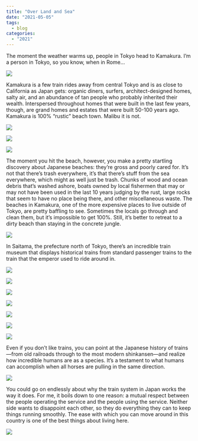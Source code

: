 ```yaml
---
title: "Over Land and Sea"
date: "2021-05-05"
tags: 
  - blog
categories: 
  - "2021"
---
```


The moment the weather warms up, people in Tokyo head to Kamakura. I’m a person in Tokyo, so you know, when in Rome…

![](images/IMG_3048_edit-scaled.jpg)

[](images/IMG_3048_edit-scaled.jpg)

Kamakura is a few train rides away from central Tokyo and is as close to California as Japan gets: organic diners, surfers, architect-designed homes, salty air, and an abundance of tan people who probably inherited their wealth. Interspersed throughout homes that were built in the last few years, though, are grand homes and estates that were built 50-100 years ago. Kamakura is 100% “rustic” beach town. Malibu it is not.

![](images/IMG_3533_edit-scaled.jpg)

![](images/IMG_3340_edit.jpg)

![](images/IMG_3211_edit-scaled.jpg)

The moment you hit the beach, however, you make a pretty startling discovery about Japanese beaches: they’re gross and poorly cared for. It’s not that there’s trash everywhere, it’s that there’s stuff from the sea everywhere, which might as well just be trash. Chunks of wood and ocean debris that’s washed ashore, boats owned by local fishermen that may or may not have been used in the last 10 years judging by the rust, large rocks that seem to have no place being there, and other miscellaneous waste. The beaches in Kamakura, one of the more expensive places to live outside of Tokyo, are pretty baffling to see. Sometimes the locals go through and clean them, but it’s impossible to get 100%. Still, it’s better to retreat to a dirty beach than staying in the concrete jungle.

![](images/IMG_3073_edit.jpg)

In Saitama, the prefecture north of Tokyo, there’s an incredible train museum that displays historical trains from standard passenger trains to the train that the emperor used to ride around in.

![](images/IMG_3955_edit-scaled.jpg)

![](images/IMG_3690_edit-scaled.jpg)

![](images/IMG_3738_edit-scaled.jpg)

![](images/IMG_3828_edit-scaled.jpg)

![](images/IMG_3691_edit.jpg)

![](images/IMG_3761_edit-scaled.jpg)

![](images/IMG_3943_edit-scaled.jpg)

Even if you don’t like trains, you can point at the Japanese history of trains—from old railroads through to the most modern shinkansen—and realize how incredible humans are as a species. It’s a testament to what humans can accomplish when all horses are pulling in the same direction.

![](images/IMG_3921_edit.jpg)

You could go on endlessly about why the train system in Japan works the way it does. For me, it boils down to one reason: a mutual respect between the people operating the service and the people using the service. Neither side wants to disappoint each other, so they do everything they can to keep things running smoothly. The ease with which you can move around in this country is one of the best things about living here.

![](images/IMG_3867_edit-scaled.jpg)
